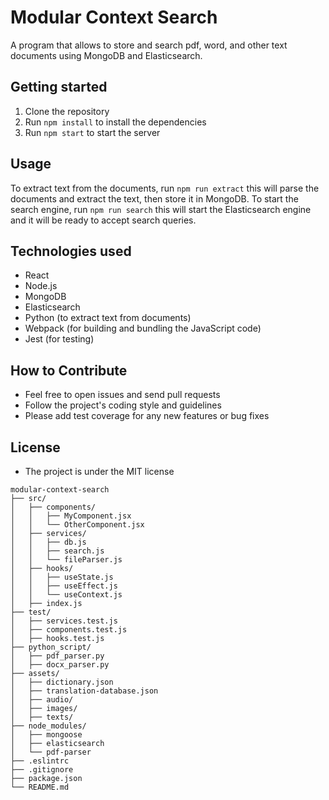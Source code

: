# Modular Context Search
A program that allows to store and search pdf, word, and other text documents using MongoDB and Elasticsearch. 

## Getting started
1. Clone the repository 
2. Run `npm install` to install the dependencies
3. Run `npm start` to start the server

## Usage
To extract text from the documents, run `npm run extract` this will parse the documents and extract the text, then store it in MongoDB.
To start the search engine, run `npm run search` this will start the Elasticsearch engine and it will be ready to accept search queries.

## Technologies used
- React
- Node.js
- MongoDB
- Elasticsearch
- Python (to extract text from documents)
- Webpack (for building and bundling the JavaScript code)
- Jest (for testing)

## How to Contribute
- Feel free to open issues and send pull requests
- Follow the project's coding style and guidelines
- Please add test coverage for any new features or bug fixes

## License
- The project is under the MIT license

```
modular-context-search
├── src/
│   ├── components/
│   │   ├── MyComponent.jsx
│   │   └── OtherComponent.jsx
│   ├── services/
│   │   ├── db.js
│   │   ├── search.js
│   │   └── fileParser.js
│   ├── hooks/
│   │   ├── useState.js
│   │   ├── useEffect.js
│   │   └── useContext.js
│   ├── index.js
├── test/
│   ├── services.test.js 
│   ├── components.test.js
│   ├── hooks.test.js
├── python_script/
│   ├── pdf_parser.py
│   ├── docx_parser.py
├── assets/
│   ├── dictionary.json
│   ├── translation-database.json
│   ├── audio/
│   ├── images/
│   ├── texts/
├── node_modules/
│   ├── mongoose
│   ├── elasticsearch
│   └── pdf-parser
├── .eslintrc
├── .gitignore
├── package.json
└── README.md
```
